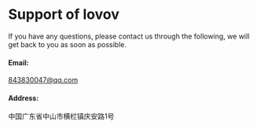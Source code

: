 # Support of lovov
If you have any questions, please contact us through the following, we will get back to you as soon as possible.

#### Email:
843830047@qq.com

#### Address:
中国广东省中山市横栏镇庆安路1号
